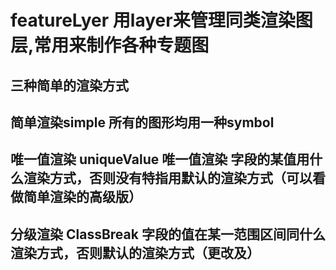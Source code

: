 #  featureLyer 用layer来管理同类渲染图层,常用来制作各种专题图
##  三种简单的渲染方式
##  简单渲染simple  所有的图形均用一种symbol
##  唯一值渲染 uniqueValue   唯一值渲染   字段的某值用什么渲染方式，否则没有特指用默认的渲染方式（可以看做简单渲染的高级版）
##  分级渲染  ClassBreak     字段的值在某一范围区间同什么渲染方式，否则默认的渲染方式（更改及）
